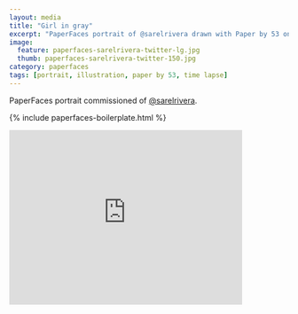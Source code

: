 ```yaml
---
layout: media
title: "Girl in gray"
excerpt: "PaperFaces portrait of @sarelrivera drawn with Paper by 53 on an iPad."
image: 
  feature: paperfaces-sarelrivera-twitter-lg.jpg
  thumb: paperfaces-sarelrivera-twitter-150.jpg
category: paperfaces
tags: [portrait, illustration, paper by 53, time lapse]
---
```


PaperFaces portrait commissioned of [@sarelrivera](http://twitter.com/sarelrivera).

{% include paperfaces-boilerplate.html %}

<iframe width="420" height="315" src="http://www.youtube.com/embed/YS3Ylg3fcoA" frameborder="0"> </iframe>
